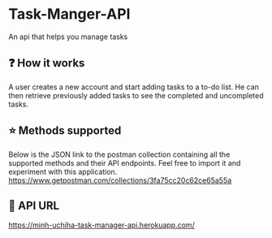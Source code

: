 # Task-Manger-API
An api that helps you manage tasks
## :question: How it works 
A user creates a new account and start adding tasks to a to-do list. He can then retrieve previously added tasks to see the completed and uncompleted tasks.
## :star: Methods supported 
Below is the JSON link to the postman collection containing all the supported methods and their API endpoints. Feel free to import it and experiment with this application.
https://www.getpostman.com/collections/3fa75cc20c62ce65a55a
## :wrench: API URL 
https://minh-uchiha-task-manager-api.herokuapp.com/

